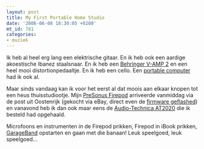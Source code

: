 ```yaml
---
layout: post
title: My First Portable Home Studio
date: '2006-06-08 18:30:05 +0200'
mt_id: 781
categories:
- muziek
---
```

Ik heb al heel erg lang een elektrische gitaar. En ik heb ook een aardige akoestische Ibanez staalsnaar. En ik heb een <a href="http://www.behringer.com/V-AMP2/index.cfm?lang=ENG">Behringer V-AMP 2</a> en een heel mooi distortionpedaaltje. En ik heb een cello. Een <a href="http://en.wikipedia.org/wiki/IBook#iBook_G4">portable computer</a> had ik ook al.

Maar sinds vandaag kan ik voor het eerst al dat moois aan elkaar knopen tot een heus thuisstudiootje. Mijn <a href="http://www.presonus.com/firepod.html">PreSonus Firepod</a> arriveerde vanmiddag via de post uit Oostenrijk (gekocht via eBay, direct even de <a href="http://www.presonus.com/firepodFWupdater.html">firmware geflashed</a>) en vanavond heb ik dan ook maar eens de <a href="http://www.audio-technica.com/cms/wired_mics/ebc30ca7c4582686/index.html">Audio-Technica AT2020</a> die ik besteld had opgehaald.

Microfoons en instrumenten in de Firepod prikken, Firepod in iBook prikken, <a href="http://www.apple.com/nl/ilife/garageband/index.html">GarageBand</a> opstarten en gaan met die banaan! Leuk speelgoed, leuk speelgoed...
